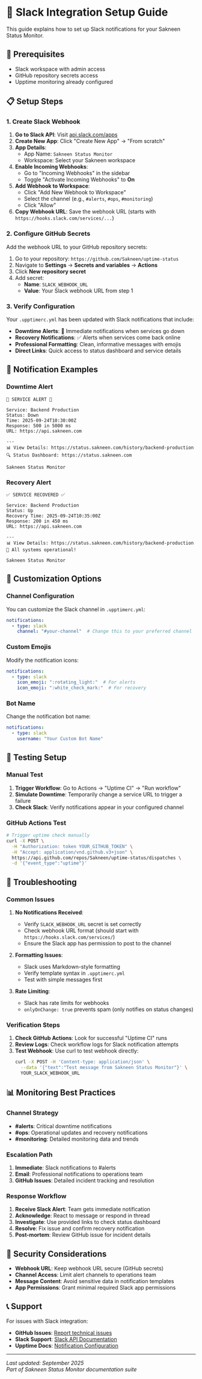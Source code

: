 # 📢 Slack Integration Setup Guide

This guide explains how to set up Slack notifications for your Sakneen Status Monitor.

## 🔧 Prerequisites

- Slack workspace with admin access
- GitHub repository secrets access
- Upptime monitoring already configured

## 📋 Setup Steps

### 1. Create Slack Webhook

1. **Go to Slack API**: Visit [api.slack.com/apps](https://api.slack.com/apps)
2. **Create New App**: Click "Create New App" → "From scratch"
3. **App Details**:
   - App Name: `Sakneen Status Monitor`
   - Workspace: Select your Sakneen workspace
4. **Enable Incoming Webhooks**:
   - Go to "Incoming Webhooks" in the sidebar
   - Toggle "Activate Incoming Webhooks" to **On**
5. **Add Webhook to Workspace**:
   - Click "Add New Webhook to Workspace"
   - Select the channel (e.g., `#alerts`, `#ops`, `#monitoring`)
   - Click "Allow"
6. **Copy Webhook URL**: Save the webhook URL (starts with `https://hooks.slack.com/services/...`)

### 2. Configure GitHub Secrets

Add the webhook URL to your GitHub repository secrets:

1. Go to your repository: `https://github.com/Sakneen/uptime-status`
2. Navigate to **Settings** → **Secrets and variables** → **Actions**
3. Click **New repository secret**
4. Add secret:
   - **Name**: `SLACK_WEBHOOK_URL`
   - **Value**: Your Slack webhook URL from step 1

### 3. Verify Configuration

Your `.upptimerc.yml` has been updated with Slack notifications that include:

- **Downtime Alerts**: 🚨 Immediate notifications when services go down
- **Recovery Notifications**: ✅ Alerts when services come back online
- **Professional Formatting**: Clean, informative messages with emojis
- **Direct Links**: Quick access to status dashboard and service details

## 📱 Notification Examples

### Downtime Alert
```
🚨 SERVICE ALERT 🚨

Service: Backend Production
Status: Down
Time: 2025-09-24T10:30:00Z
Response: 500 in 5000 ms
URL: https://api.sakneen.com

---
📊 View Details: https://status.sakneen.com/history/backend-production
🔍 Status Dashboard: https://status.sakneen.com

Sakneen Status Monitor
```

### Recovery Alert
```
✅ SERVICE RECOVERED ✅

Service: Backend Production
Status: Up
Recovery Time: 2025-09-24T10:35:00Z
Response: 200 in 450 ms
URL: https://api.sakneen.com

---
📊 View Details: https://status.sakneen.com/history/backend-production
🎉 All systems operational!

Sakneen Status Monitor
```

## 🔧 Customization Options

### Channel Configuration
You can customize the Slack channel in `.upptimerc.yml`:
```yaml
notifications:
  - type: slack
    channel: "#your-channel"  # Change this to your preferred channel
```

### Custom Emojis
Modify the notification icons:
```yaml
notifications:
  - type: slack
    icon_emoji: ":rotating_light:"  # For alerts
    icon_emoji: ":white_check_mark:"  # For recovery
```

### Bot Name
Change the notification bot name:
```yaml
notifications:
  - type: slack
    username: "Your Custom Bot Name"
```

## 🧪 Testing Setup

### Manual Test
1. **Trigger Workflow**: Go to Actions → "Uptime CI" → "Run workflow"
2. **Simulate Downtime**: Temporarily change a service URL to trigger a failure
3. **Check Slack**: Verify notifications appear in your configured channel

### GitHub Actions Test
```bash
# Trigger uptime check manually
curl -X POST \
  -H "Authorization: token YOUR_GITHUB_TOKEN" \
  -H "Accept: application/vnd.github.v3+json" \
  https://api.github.com/repos/Sakneen/uptime-status/dispatches \
  -d '{"event_type":"uptime"}'
```

## 🚨 Troubleshooting

### Common Issues

1. **No Notifications Received**:
   - Verify `SLACK_WEBHOOK_URL` secret is set correctly
   - Check webhook URL format (should start with `https://hooks.slack.com/services/`)
   - Ensure the Slack app has permission to post to the channel

2. **Formatting Issues**:
   - Slack uses Markdown-style formatting
   - Verify template syntax in `.upptimerc.yml`
   - Test with simple messages first

3. **Rate Limiting**:
   - Slack has rate limits for webhooks
   - `onlyOnChange: true` prevents spam (only notifies on status changes)

### Verification Steps

1. **Check GitHub Actions**: Look for successful "Uptime CI" runs
2. **Review Logs**: Check workflow logs for Slack notification attempts
3. **Test Webhook**: Use curl to test webhook directly:
   ```bash
   curl -X POST -H 'Content-type: application/json' \
     --data '{"text":"Test message from Sakneen Status Monitor"}' \
     YOUR_SLACK_WEBHOOK_URL
   ```

## 📊 Monitoring Best Practices

### Channel Strategy
- **#alerts**: Critical downtime notifications
- **#ops**: Operational updates and recovery notifications  
- **#monitoring**: Detailed monitoring data and trends

### Escalation Path
1. **Immediate**: Slack notifications to #alerts
2. **Email**: Professional notifications to operations team
3. **GitHub Issues**: Detailed incident tracking and resolution

### Response Workflow
1. **Receive Slack Alert**: Team gets immediate notification
2. **Acknowledge**: React to message or respond in thread
3. **Investigate**: Use provided links to check status dashboard
4. **Resolve**: Fix issue and confirm recovery notification
5. **Post-mortem**: Review GitHub issue for incident details

## 🔐 Security Considerations

- **Webhook URL**: Keep webhook URL secure (GitHub secrets)
- **Channel Access**: Limit alert channels to operations team
- **Message Content**: Avoid sensitive data in notification templates
- **App Permissions**: Grant minimal required Slack app permissions

## 📞 Support

For issues with Slack integration:
- **GitHub Issues**: [Report technical issues](https://github.com/Sakneen/uptime-status/issues)
- **Slack Support**: [Slack API Documentation](https://api.slack.com/messaging/webhooks)
- **Upptime Docs**: [Notification Configuration](https://upptime.js.org/docs/configuration#notifications)

---

*Last updated: September 2025*  
*Part of Sakneen Status Monitor documentation suite*

